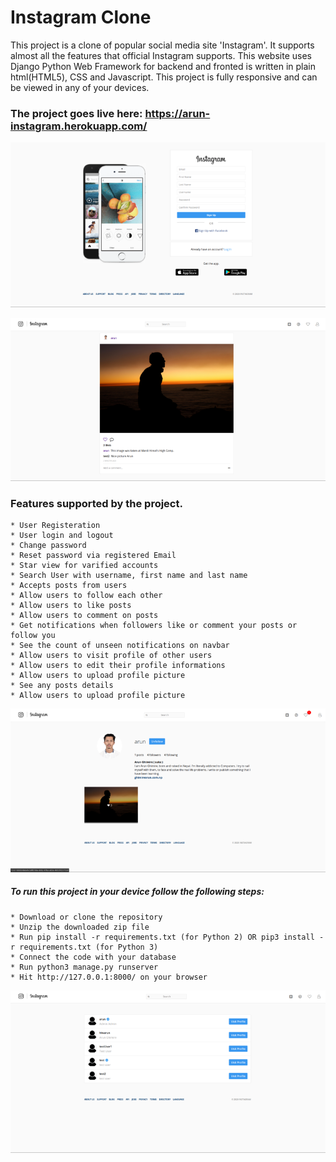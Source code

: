 # Instagram Clone

This project is a clone of popular social media site 'Instagram'. It supports almost all the features that official Instagram supports. This website uses Django Python Web Framework for backend and fronted is written in plain html(HTML5), CSS and Javascript. This project is fully responsive and can be viewed in any of your devices.

### The project goes live here: https://arun-instagram.herokuapp.com/

![](static/images/screenshots/register.png)

![](static/images/screenshots/insta.png)

### Features supported by the project.

    * User Registeration
    * User login and logout
    * Change password
    * Reset password via registered Email
    * Star view for varified accounts
    * Search User with username, first name and last name
    * Accepts posts from users
    * Allow users to follow each other
    * Allow users to like posts
    * Allow users to comment on posts
    * Get notifications when followers like or comment your posts or follow you
    * See the count of unseen notifications on navbar
    * Allow users to visit profile of other users
    * Allow users to edit their profile informations
    * Allow users to upload profile picture
    * See any posts details
    * Allow users to upload profile picture


![](static/images/screenshots/profile.png)

##### To run this project in your device follow the following steps:

    * Download or clone the repository
    * Unzip the downloaded zip file
    * Run pip install -r requirements.txt (for Python 2) OR pip3 install -r requirements.txt (for Python 3)
    * Connect the code with your database
    * Run python3 manage.py runserver
    * Hit http://127.0.0.1:8000/ on your browser

![](static/images/screenshots/search.png)
